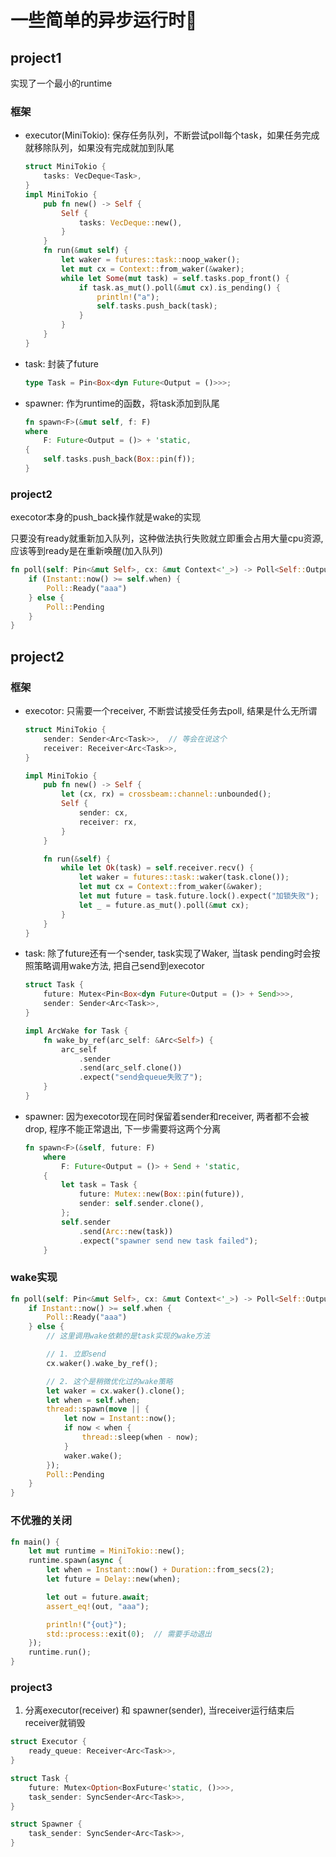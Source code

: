 # 一些简单的异步运行时💙

## project1
实现了一个最小的runtime

### 框架
- executor(MiniTokio): 保存任务队列，不断尝试poll每个task，如果任务完成就移除队列，如果没有完成就加到队尾
    ```rs
    struct MiniTokio {
        tasks: VecDeque<Task>,
    }
    impl MiniTokio {
        pub fn new() -> Self {
            Self {
                tasks: VecDeque::new(),
            }
        }
        fn run(&mut self) {
            let waker = futures::task::noop_waker();
            let mut cx = Context::from_waker(&waker);
            while let Some(mut task) = self.tasks.pop_front() {
                if task.as_mut().poll(&mut cx).is_pending() {
                    println!("a");
                    self.tasks.push_back(task);
                }
            }
        }
    }
    ```
- task: 封装了future
    ```rs
    type Task = Pin<Box<dyn Future<Output = ()>>>;
    ```
- spawner: 作为runtime的函数，将task添加到队尾
    ```rs
    fn spawn<F>(&mut self, f: F)
    where
        F: Future<Output = ()> + 'static,
    {
        self.tasks.push_back(Box::pin(f));
    }
    ```
### project2
execotor本身的push_back操作就是wake的实现

只要没有ready就重新加入队列，这种做法执行失败就立即重会占用大量cpu资源, 应该等到ready是在重新唤醒(加入队列)
```rs
fn poll(self: Pin<&mut Self>, cx: &mut Context<'_>) -> Poll<Self::Output> {
    if (Instant::now() >= self.when) {
        Poll::Ready("aaa")
    } else {
        Poll::Pending
    }
}
```

## project2

### 框架
- execotor: 只需要一个receiver, 不断尝试接受任务去poll, 结果是什么无所谓
    ```rs
    struct MiniTokio {
        sender: Sender<Arc<Task>>,  // 等会在说这个
        receiver: Receiver<Arc<Task>>,
    }

    impl MiniTokio {
        pub fn new() -> Self {
            let (cx, rx) = crossbeam::channel::unbounded();
            Self {
                sender: cx,
                receiver: rx,
            }
        }

        fn run(&self) {
            while let Ok(task) = self.receiver.recv() {
                let waker = futures::task::waker(task.clone());
                let mut cx = Context::from_waker(&waker);
                let mut future = task.future.lock().expect("加锁失败");
                let _ = future.as_mut().poll(&mut cx);
            }
        }
    }
    ```
- task: 除了future还有一个sender, task实现了Waker, 当task pending时会按照策略调用wake方法, 把自己send到execotor
    ```rs
    struct Task {
        future: Mutex<Pin<Box<dyn Future<Output = ()> + Send>>>,
        sender: Sender<Arc<Task>>,
    }

    impl ArcWake for Task {
        fn wake_by_ref(arc_self: &Arc<Self>) {
            arc_self
                .sender
                .send(arc_self.clone())
                .expect("send会queue失败了");
        }
    }
    ```
- spawner: 因为execotor现在同时保留着sender和receiver, 两者都不会被drop, 程序不能正常退出, 下一步需要将这两个分离
    ```rs
    fn spawn<F>(&self, future: F)
        where
            F: Future<Output = ()> + Send + 'static,
        {
            let task = Task {
                future: Mutex::new(Box::pin(future)),
                sender: self.sender.clone(),
            };
            self.sender
                .send(Arc::new(task))
                .expect("spawner send new task failed");
        }
    ```
### wake实现
```rs
fn poll(self: Pin<&mut Self>, cx: &mut Context<'_>) -> Poll<Self::Output> {
    if Instant::now() >= self.when {
        Poll::Ready("aaa")
    } else {
        // 这里调用wake依赖的是task实现的wake方法

        // 1. 立即send
        cx.waker().wake_by_ref();

        // 2. 这个是稍微优化过的wake策略
        let waker = cx.waker().clone();
        let when = self.when;
        thread::spawn(move || {
            let now = Instant::now();
            if now < when {
                thread::sleep(when - now);
            }
            waker.wake();
        });
        Poll::Pending
    }
}
```
### 不优雅的关闭
```rs
fn main() {
    let mut runtime = MiniTokio::new();
    runtime.spawn(async {
        let when = Instant::now() + Duration::from_secs(2);
        let future = Delay::new(when);

        let out = future.await;
        assert_eq!(out, "aaa");

        println!("{out}");
        std::process::exit(0);  // 需要手动退出
    });
    runtime.run();
}

```

### project3
1. 分离executor(receiver) 和 spawner(sender), 当receiver运行结束后receiver就销毁
```rs
struct Executor {
    ready_queue: Receiver<Arc<Task>>,
}

struct Task {
    future: Mutex<Option<BoxFuture<'static, ()>>>,
    task_sender: SyncSender<Arc<Task>>,
}

struct Spawner {
    task_sender: SyncSender<Arc<Task>>,
}
```
